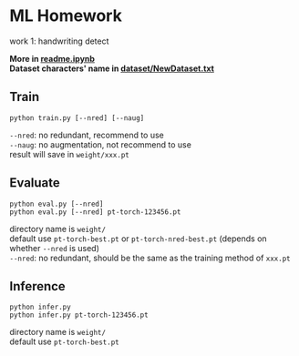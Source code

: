 # ML Homework

work 1: handwriting detect

**More in [readme.ipynb](./readme.ipynb)**  
**Dataset characters' name in [dataset/NewDataset.txt](./dataset/NewDataset.txt)**

## Train

```shell
python train.py [--nred] [--naug]
```

`--nred`: no redundant, recommend to use  
`--naug`: no augmentation, not recommend to use  
result will save in `weight/xxx.pt`

## Evaluate

```shell
python eval.py [--nred]
python eval.py [--nred] pt-torch-123456.pt
```

directory name is `weight/`  
default use `pt-torch-best.pt` or `pt-torch-nred-best.pt` (depends on whether `--nred` is used)  
`--nred`: no redundant, should be the same as the training method of `xxx.pt`

## Inference

```shell
python infer.py
python infer.py pt-torch-123456.pt
```

directory name is `weight/`  
default use `pt-torch-best.pt`

